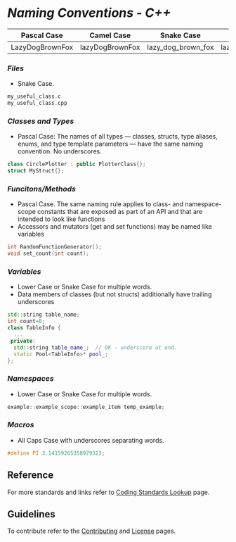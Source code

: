 # *Naming Conventions - C++*

Pascal Case       | Camel Case      | Snake Case         |   Lower Case    |  Caps Case 
:----------------:|:---------------:|:------------------:|:---------------:|:----------------:
LazyDogBrownFox   | lazyDogBrownFox | lazy_dog_brown_fox | lazydogbrownfox | LAZYDOGBROWNFOX

### *Files*
* Snake Case.
```C++
my_useful_class.c
my_useful_class.cpp
```

### *Classes and Types*
* Pascal Case: The names of all types — classes, structs, type aliases, enums, and type template parameters — have the same naming convention. No underscores. 
```C++
class CirclePlotter : public PlotterClass{};
struct MyStruct{};
```

### *Funcitons/Methods*
* Pascal Case. The same naming rule applies to class- and namespace-scope constants that are exposed as part of an API and that are intended to look like functions
* Accessors and mutators (get and set functions) may be named like variables
```C++ 
int RandomFunctionGenerator();
void set_count(int count);
```

### *Variables*
* Lower Case or Snake Case for multiple words.
* Data members of classes (but not structs) additionally have trailing underscores
```C++
std::string table_name;
int count=0;
class TableInfo {
  ...
 private:
  std::string table_name_;  // OK - underscore at end.
  static Pool<TableInfo>* pool_; 
};
```

### *Namespaces*
* Lower Case or Snake Case for multiple words.
```C++
example::example_scope::example_item temp_example;
```

### *Macros*
* All Caps Case with underscores separating words.
```C++
#define PI 3.14159265358979323;
```

## **Reference**
For more standards and links refer to [Coding Standards Lookup](README.md/#C++) page.

## **Guidelines**
To contribute refer to the [Contributing](guidelines/CONTRIBUTING.md) and [License](guidelines/LICENSE) pages.